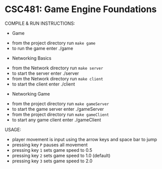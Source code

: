 # CSC481: Game Engine Foundations

COMPILE & RUN INSTRUCTIONS: 

- Game
* from the project directory run `make game`
* to run the game enter ./game

- Networking Basics
* from the Network directory run `make server`
* to start the server enter ./server
* from the Network directory run `make client`
* to start the client enter ./client

- Networking Game
* from the project directory run `make gameServer`
* to start the game server enter ./gameServer
* from the project directory run `make gameClient`
* to start any game client enter ./gameClient

USAGE:

* player movement is input using the arrow keys and space bar to jump
* pressing key `P` pauses all movement
* pressing key `1` sets game speed to 0.5
* pressing key `2` sets game speed to 1.0 (default)
* pressing key `3` sets game speed to 2.0


